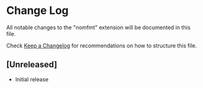 # Change Log

All notable changes to the "nomfmt" extension will be documented in this file.

Check [Keep a Changelog](http://keepachangelog.com/) for recommendations on how to structure this file.

## [Unreleased]

- Initial release